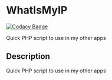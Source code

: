 # WhatIsMyIP
[![Codacy Badge](https://app.codacy.com/project/badge/Grade/e02afc3fb8984b19bc4379d3d9623db6)](https://www.codacy.com/gh/Veltys/WhatIsMyIP/dashboard?utm_source=github.com&amp;utm_medium=referral&amp;utm_content=Veltys/WhatIsMyIP&amp;utm_campaign=Badge_Grade)

Quick PHP script to use in my other apps


## Description
Quick PHP script to use in my other apps
